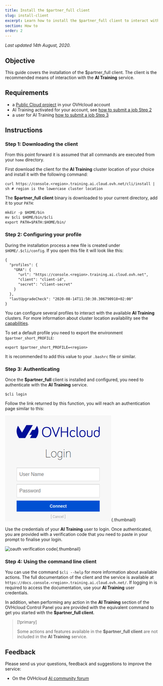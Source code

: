 ```yaml
---
title: Install the $partner_full client
slug: install-client
excerpt: Learn how to install the $partner_full client to interact with AI Training
section: How to
order: 2
---
```

*Last updated 14th August, 2020.*

## Objective

This guide covers the installation of the \$partner\_full client. The client is the recommended means of interaction with the **AI Training** service.

## Requirements

-   a [Public Cloud project](https://www.ovhcloud.com/en-gb/public-cloud/) in your OVHcloud account
-   AI Training activated for your account, see [how to submit a job Step 2](../submit-job)
-   a user for AI Training [how to submit a job Step 3](../submit-job)

## Instructions

### Step 1: Downloading the client

From this point forward it is assumed that all commands are executed from your `home` directory.

First download the client for the **AI Training** cluster location of your choice and install it with the following command:

``` {.console}
curl https://console.<region>.training.ai.cloud.ovh.net/cli/install | sh # region is the lowercase cluster location
```

The **\$partner\_full client** binary is downloaded to your current directory, add it to your `PATH`:

``` {.console}
mkdir -p $HOME/bin
mv $cli $HOME/bin/$cli
export PATH=$PATH:$HOME/bin/
```

### Step 2: Configuring your profile

During the installation process a new file is created under `$HOME/.$cli/config`. If you open this file it will look like this:

``` {.console}
{
  "profiles": {
    "GRA": {
      "url": "https://console.<region>.training.ai.cloud.ovh.net",
      "client": "client-id",
      "secret": "client-secret"
    }
  },
  "lastUpgradeCheck": "2020-08-14T11:50:30.306790918+02:00"
}
```

You can configure several profiles to interact with the available **AI Training** clusters. For more information about cluster location availability see the [capabilities](../capabilities).

To set a default profile you need to export the environment `$partner_short_PROFILE`:

``` {.console}
export $partner_short_PROFILE=<region>
```

It is recommended to add this value to your `.bashrc` file or similar.

### Step 3: Authenticating

Once the **\$partner\_full** client is installed and configured, you need to authenticate with the **AI Training** service.

``` {.console}
$cli login
```

Follow the link returned by this function, you will reach an authentication page similar to this:

![image](images/00_oauth2_login.png){.thumbnail}

Use the credentials of your **AI Training** user to login. Once authenticated, you are provided with a verification code that you need to paste in your prompt to finalise your login.

![oauth verification code](images/01_oauth_verification_code.png){.thumbnail}

### Step 4: Using the command line client

You can use the command `$cli --help` for more information about available actions. The full documentation of the client and the service is available at `https://docs.console.<region>.training.ai.cloud.ovh.net/`. If logging in is required to access the documentation, use your **AI Training** user credentials.

In addition, when performing any action in the **AI Training** section of the OVHcloud Control Panel you are provided with the equivalent command to get you started with the **\$partner\_full client**.

> [!primary]
>
> Some actions and features available in the **\$partner\_full client** are not included in the **AI Training** service.

## Feedback

Please send us your questions, feedback and suggestions to improve the service:

-   On the OVHcloud [AI community forum](https://community.ovh.com/c/platform/ai-ml)
